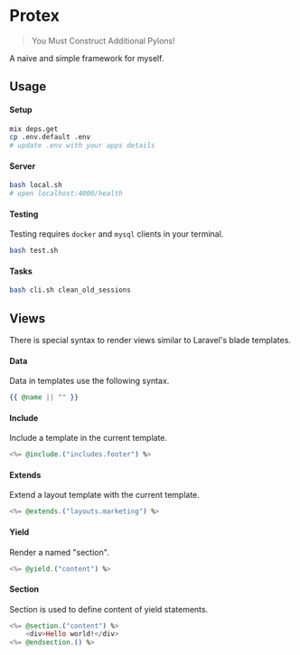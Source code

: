 # Protex

> You Must Construct Additional Pylons!

A naive and simple framework for myself.

## Usage

#### Setup

```bash
mix deps.get
cp .env.default .env
# update .env with your apps details
```

#### Server

```bash
bash local.sh
# open localhost:4000/health
```

#### Testing

Testing requires `docker` and `mysql` clients in your terminal.

```bash
bash test.sh
```

#### Tasks

```bash
bash cli.sh clean_old_sessions
```

## Views

There is special syntax to render views similar to Laravel's blade templates.

#### Data

Data in templates use the following syntax.

```eex
{{ @name || "" }}
```

#### Include

Include a template in the current template.

```eex
<%= @include.("includes.footer") %>
```

#### Extends

Extend a layout template with the current template.

```eex
<%= @extends.("layouts.marketing") %>
```

#### Yield

Render a named "section".

```eex
<%= @yield.("content") %>
```

#### Section

Section is used to define content of yield statements.

```eex
<%= @section.("content") %>
    <div>Hello world!</div>
<%= @endsection.() %>
```
